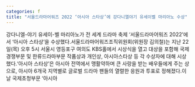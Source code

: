 ```yaml
---
categories: f
title: "서울드라마어워즈 2022 ‘아시아 스타상’에 강다니엘야기 유세이벨 마리아노 수상"
---
```

 강다니엘-야기 유세이-벨 마리아노가 전 세계 드라마 축제 ‘서울드라마어워즈 2022’에서 ‘아시아 스타상’을 수상했다.서울드라마어워즈조직위원회(위원장 김의철)는 지난 22일(목) 오후 5시 서울시 영등포구 여의도 KBS홀에서 시상식을 열고 대상을 포함해 국제경쟁부문 및 한류드라마부문 작품상과 개인상, 아시아스타상 등 각 수상자에 대해 시상했다.‘아시아 스타상’은 아시아 전역에서 맹활약하며 큰 사랑을 받는 배우들에게 주는 상으로, 아시아 6개국 지역별로 글로벌 드라마 팬들의 열렬한 응원과 투표로 정해졌다.이날 국제초청부문 ‘아시아 
